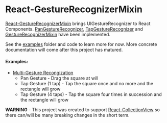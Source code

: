 # React-GestureRecognizerMixin
[React-GestureRecognizerMixin](http://github.com/davidmfreese/React-GestureRecognizerMixin) brings UIGestureRecognizer to React Components.  [PanGestureRecognizer](http://github.com/davidmfreese/React-GestureRecognizerMixin/blob/master/src/GestureRecognizer/Recognizers/PanGestureRecognizer.js),  [TapGestureRecognizer](http://github.com/davidmfreese/React-GestureRecognizerMixin/blob/master/src/GestureRecognizer/Recognizers/TapGestureRecognizer.js) and  [GestureRecognizerMixin](http://github.com/davidmfreese/React-GestureRecognizerMixin/blob/master/src/GestureRecognizer/GestureRecognizerMixin.js) have been implemented.
  
See the [examples](http://github.com/davidmfreese/React-GestureRecognizerMixin/tree/master/examples) folder and code to learn more for now.  More concrete documentation will come after this project has matured. 

#### Examples:
* [Multi-Gesture Recongization](http://rawgit.com/davidmfreese/React-GestureRecognizerMixin/master/examples/gestureRecognizer-PanAndTap/Example.html)
  * Pan Gesture - Drag the square at will
  * Tap Gesture (1 tap) - Tap the square once and no more and the rectangle will grow
  * Tap Gesture (4 taps) - Tap the square four times in succession and the rectangle will grow

**WARNING** - This project was created to support [React-CollectionView](https://github.com/davidmfreese/React-CollectionView) so there can/will be many breaking changes in the short term.